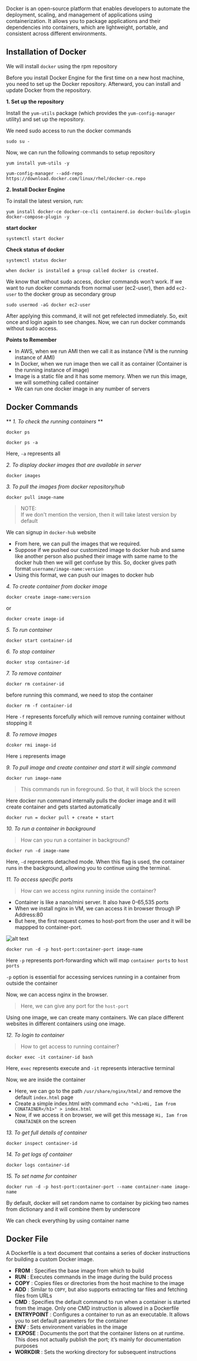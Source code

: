 Docker is an open-source platform that enables developers to automate the deployment, scaling, and management of applications using containerization. It allows you to package applications and their dependencies into containers, which are lightweight, portable, and consistent across different environments.

## Installation of Docker

We will install `docker` using the rpm repository

Before you install Docker Engine for the first time on a new host machine, you need to set up the Docker repository. Afterward, you can install and update Docker from the repository.

**1. Set up the repository** 

Install the `yum-utils` package (which provides the `yum-config-manager` utility) and set up the repository.

We need sudo access to run the docker commands
```
sudo su -
```
Now, we can run the following commands to setup repository
```
yum install yum-utils -y 
```
```
yum-config-manager --add-repo https://download.docker.com/linux/rhel/docker-ce.repo
```

**2. Install Docker Engine**

To install the latest version, run:
```
yum install docker-ce docker-ce-cli containerd.io docker-buildx-plugin docker-compose-plugin -y
```

**start docker**
```
systemctl start docker
```

**Check status of docker**
```
systemctl status docker
```
`when docker is installed a group called docker is created.`

 We know that without sudo access, docker commands won't work. If we want to run docker commands from normal user (ec2-user), then add `ec2-user` to the docker group as secondary group

```
sudo usermod -aG docker ec2-user
```
After applying this command, it will not get refelected immediately. So, exit once and login again to see changes. Now, we can run docker commands without sudo access.

**Points to Remember**

* In AWS, when we run AMI then we call it as instance (VM is the running instance of AMI)
* In Docker, when we run image then we call it as container (Container is the running instance of image)
* Image is a static file and it has some memory. When we run this image, we will something called container 
* We can run one docker image in any number of servers

## Docker Commands

** *1. To check the running containers* **  
```
docker ps
```
```
docker ps -a
```
Here, `-a` represents all

*2. To display docker images that are available in server*
```
docker images
```
*3. To pull the images from docker repository/hub*
```
docker pull image-name
```
> NOTE: <br>
If we don't mention the version, then it will take latest version by default

We can signup in `docker-hub` website
* From here, we can pull the images that we required.
* Suppose if we pushed our customized image to docker hub and same like another person also pushed their image with same name to the docker hub then we will get confuse by this. So, docker gives path format `username/image-name:version`  
* Using this format, we can push our images to docker hub

*4. To create container from docker image*
```
docker create image-name:version
```
or
```
docker create image-id
```
*5. To run container*
```
docker start container-id
```
*6. To stop container*
```
docker stop container-id
```
*7. To remove container*
```
docker rm container-id
```
before running this command, we need to stop the container
```
docker rm -f container-id
```
Here `-f` represents forcefully which will remove running container without stopping it

*8. To remove images*
```
dcoker rmi image-id
```
Here `i` represents image

*9. To pull image and create container and start it will single command*
```
docker run image-name
```
> This commands run in foreground. So that, it will block the screen

Here docker run command internally pulls the docker image and it will create container and gets started automatically

`docker run = docker pull + create + start`

*10. To run a container in background*
> How can you run a container in background?

```
docker run -d image-name
```
Here, `-d` represents detached mode. When this flag is used, the container runs in the background, allowing you to continue using the terminal.
 
*11. To access specific ports*
> How can we access nginx running inside the container?

* Container is like a nano/mini server. It also have 0-65,535 ports
* When we install nginx in VM, we can access it in browser through IP Address:80
* But here, the first request comes to host-port from the user and it will be mappped to container-port.

![alt text](images/port-forwarding.jpg)

```
docker run -d -p host-port:container-port image-name
```
Here `-p` represents port-forwarding which will map `container ports` to `host ports`

`-p` option is essential for accessing services running in a container from outside the container

Now, we can access nginx in the browser.

> Here, we can give any port for the `host-port`

Using one image, we can create many containers. We can place different websites in different containers using one image.

*12. To login to container*
> How to get access to running container?

```
docker exec -it container-id bash
```
Here, `exec` represents execute and `-it` represents interactive terminal 

Now, we are inside the container

* Here, we can go to the path `/usr/share/nginx/html/` and remove the default `index.html` page 
* Create a simple index.html with command `echo "<h1>Hi, Iam from CONATAINER</h1>" > index.html`
* Now, if we access it on browser, we will get this message `Hi, Iam from CONATAINER` on the screen

*13. To get full details of container*
```
docker inspect container-id
```

*14. To get logs of container*
```
docker logs container-id
```

*15. To set name for container*
```
docker run -d -p host-port:container-port --name container-name image-name
```
By default, docker will set random name to container by picking two names from dictionary and it will combine them by underscore

We can check everything by using container name

## Docker File
A Dockerfile is a text document that contains a series of docker instructions for building a custom Docker image.
* **FROM** : Specifies the base image from which to build
* **RUN** : Executes commands in the image during the build process
* **COPY** : Copies files or directories from the host machine to the image
* **ADD** : Similar to `COPY`, but also supports extracting tar files and fetching files from URLs
* **CMD** : Specifies the default command to run when a container is started from the image. Only one CMD instruction is allowed in a Dockerfile
* **ENTRYPOINT** : Configures a container to run as an executable. It allows you to set default parameters for the container
* **ENV** : Sets environment variables in the image
* **EXPOSE** : Documents the port that the container listens on at runtime. This does not actually publish the port; it’s mainly for documentation purposes
* **WORKDIR** : Sets the working directory for subsequent instructions